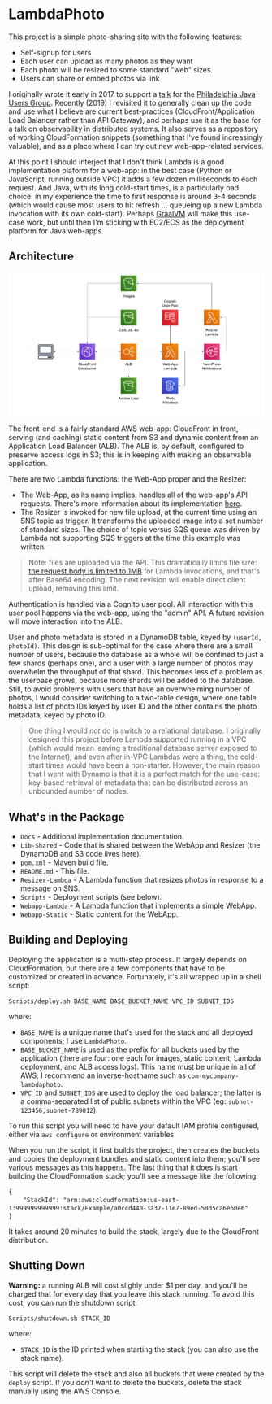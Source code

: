 # LambdaPhoto 

This project is a simple photo-sharing site with the following features:

* Self-signup for users
* Each user can upload as many photos as they want
* Each photo will be resized to some standard "web" sizes.
* Users can share or embed photos via link

I originally wrote it early in 2017 to support a [talk](Docs/jug_presentation.pdf)
for the [Philadelphia Java Users Group](https://www.meetup.com/PhillyJUG/). Recently
(2019) I revisited it to generally clean up the code and use what I believe are
current best-practices (CloudFront/Application Load Balancer rather than API Gateway),
and perhaps use it as the base for a talk on observability in distributed systems. It
also serves as a repository of working CloudFormation snippets (something that I've
found increasingly valuable), and as a place where I can try out new web-app-related
services.

At this point I should interject that I don't think Lambda is a good implementation
plaform for a web-app: in the best case (Python or JavaScript, running outside VPC)
it adds a few dozen milliseconds to each request. And Java, with its long cold-start
times, is a particularly bad choice: in my experience the time to first response is
around 3-4 seconds (which would cause most users to hit refresh ... queueing up a new
Lambda invocation with its own cold-start). Perhaps [GraalVM](https://www.graalvm.org/)
will make this use-case work, but until then I'm sticking with EC2/ECS as the deployment
platform for Java web-apps.


## Architecture 

![Architecture Diagram](Docs/architecture.png)

The front-end is a fairly standard AWS web-app: CloudFront in front, serving (and caching)
static content from S3 and dynamic content from an Application Load Balancer (ALB). The ALB
is, by default, configured to preserve access logs in S3; this is in keeping with making an
observable application.

There are two Lambda functions: the Web-App proper and the Resizer:

* The Web-App, as its name implies, handles all of the web-app's API requests. There's
  more information about its implementation [here](Docs/webapp.md).
* The Resizer is invoked for new file upload, at the current time using an SNS topic as
  trigger. It transforms the uploaded image into a set number of standard sizes. The
  choice of topic versus SQS queue was driven by Lambda not supporting SQS triggers at
  the time this example was written.

> Note: files are uploaded via the API. This dramatically limits file size: [the request
  body is limited to 1MB](https://docs.aws.amazon.com/elasticloadbalancing/latest/application/lambda-functions.html)
  for Lambda invocations, and that's after Base64 encoding. The next revision will
  enable direct client upload, removing this limit.

Authentication is handled via a Cognito user pool. All interaction with this user pool
happens via the web-app, using the "admin" API. A future revision will move interaction
into the ALB.

User and photo metadata is stored in a DynamoDB table, keyed by `(userId, photoId)`. This
design is sub-optimal for the case where there are a small number of users, because the
database as a whole will be confined to just a few shards (perhaps one), and a user with
a large number of photos may overwhelm the throughput of that shard. This becomes less of
a problem as the userbase grows, because more shards will be added to the database. Still,
to avoid problems with users that have an overwhelming number of photos, I would consider
switching to a two-table design, where one table holds a list of photo IDs keyed by user ID
and the other contains the photo metadata, keyed by photo ID.

> One thing I would _not_ do is switch to a relational database. I originally designed this
  project before Lambda supported running in a VPC (which would mean leaving a traditional
  database server exposed to the Internet), and even after in-VPC Lambdas were a thing, the
  cold-start times would have been a non-starter. However, the main reason that I went with
  Dynamo is that it is a perfect match for the use-case: key-based retrieval of metadata
  that can be distributed across an unbounded number of nodes.


## What's in the Package

* `Docs`              - Additional implementation documentation.
* `Lib-Shared`        - Code that is shared between the WebApp and Resizer (the DynamoDB and S3 code lives here).
* `pom.xml`           - Maven build file.
* `README.md`         - This file.
* `Resizer-Lambda`    - A Lambda function that resizes photos in response to a message on SNS.
* `Scripts`           - Deployment scripts (see below).
* `Webapp-Lambda`     - A Lambda function that implements a simple WebApp.
* `Webapp-Static`     - Static content for the WebApp.


## Building and Deploying

Deploying the application is a multi-step process. It largely depends on CloudFormation, but
there are a few components that have to be customized or created in advance. Fortunately,
it's all wrapped up in a shell script:

```
Scripts/deploy.sh BASE_NAME BASE_BUCKET_NAME VPC_ID SUBNET_IDS
```

where:

* `BASE_NAME` is a unique name that's used for the stack and all deployed components; I use `LambdaPhoto`.
* `BASE_BUCKET_NAME` is used as the prefix for all buckets used by the application (there are
   four: one each for images, static content, Lambda deployment, and ALB access logs). This
   name must be unique in all of AWS; I recommend an inverse-hostname such as `com-mycompany-lambdaphoto`.
*  `VPC_ID` and `SUBNET_IDS` are used to deploy the load balancer; the latter is a comma-separated
   list of public subnets within the VPC (eg: `subnet-123456,subnet-789012`).

To run this script you will need to have your default IAM profile configured, either via
`aws configure` or environment variables.

When you run the script, it first builds the project, then creates the buckets and copies the
deployment bundles and static content into them; you'll see various messages as this happens.
The last thing that it does is start building the CloudFormation stack; you'll see a message
like the following:

```
{
    "StackId": "arn:aws:cloudformation:us-east-1:999999999999:stack/Example/a0ccd440-3a37-11e7-89ed-50d5ca6e60e6"
}
```

It takes around 20 minutes to build the stack, largely due to the CloudFront distribution.


## Shutting Down

**Warning:** a running ALB will cost slighly under $1 per day, and you'll be charged that for
every day that you leave this stack running. To avoid this cost, you can run the shutdown script:

```
Scripts/shutdown.sh STACK_ID
```

where:

* `STACK_ID` is the ID printed when starting the stack (you can also use the stack name).

This script will delete the stack and also all buckets that were created by the `deploy` script.
If you _don't_ want to delete the buckets, delete the stack manually using the AWS Console.
